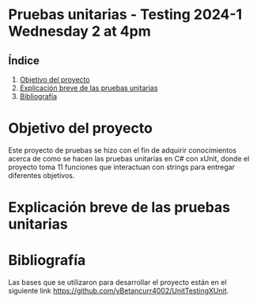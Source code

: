 # Pruebas unitarias - Testing 2024-1 Wednesday 2 at 4pm

## Índice
1. [Objetivo del proyecto](#Objetivo-del-proyecto)
2. [Explicación breve de las pruebas unitarias](#Explicación-breve-de-las-pruebas-unitarias)
3. [Bibliografía](#Bibliografía)


# Objetivo del proyecto
Este proyecto de pruebas se hizo con el fin de adquirir conocimientos acerca de como se hacen las pruebas unitarias en C# con xUnit, donde el proyecto toma 11 funciones que interactuan con strings para entregar  diferentes objetivos.

# Explicación breve de las pruebas unitarias

# Bibliografía
Las bases que se utilizaron para desarrollar el proyecto están en el siguiente link https://github.com/yBetancurr4002/UnitTestingXUnit.

